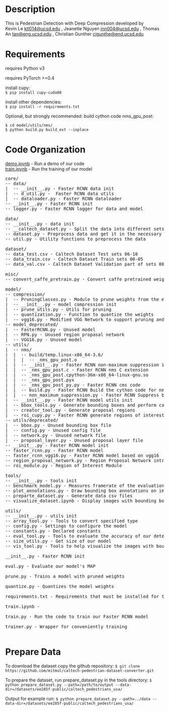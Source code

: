 # Description
This is Pedestrian Detection with Deep Compression developed by  
Kevin Le ktl014@ucsd.edu ,
Jeanette Nguyen jnn004@ucsd.edu ,
Thomas An tan@eng.ucsd.edu ,
Christian Gunther cjgunthe@end.ucsd.edu

# Requirements
requires Python v3

requires PyTorch >=0.4  

install cupy:  
`$ pip install cupy-cuda80`

install other dependencies:   
`$ pip install -r requirements.txt`

Optional, but strongly recommended: build cython code nms_gpu_post:
```
$ cd model/utils/nms/
$ python build.py build_ext --inplace
```

# Code Organization
[demo.ipynb](demo.ipynb) - Run a demo of our code  
[train.ipynb](train.ipynb) - Run the training of our model  
<pre>
core/  
-- data/  
|  -- __init__.py - Faster RCNN data init  
|  -- d_util.py -  Faster RCNN data utils
|  -- dataloader.py - Faster RCNN dataloader
-- __init__.py - Faster RCNN init
-- logger.py - Faster RCNN logger for data and model

data/
-- __init__.py - data init
-- __caltech_dataset.py - Split the data into different sets
-- dataset.py - Preprocess data and get it in the necessary format
-- util.py - Utility functions to preprocess the data

dataset/
-- data_test.csv - Caltech Dataset Test sets 06-10
-- data_train.csv - Caltech Dataset Train sets 00-05
-- data_val.csv - Caltech Dataset Validation part of sets 00-05

misc/
-- convert_caffe_pretrain.py - Convert caffe pretrained weights to be usable by our model

model/
-- compression/
|  -- PruningClasses.py - Module to prune weights from the model
|  -- __init__.py - model compression init
|  -- prune_utils.py - Utils for pruning
|  -- quantization.py - Function to quantize the weights
|  -- vgg16.py - Modified VGG Network to support pruning and quantization of weights
-- model_deprecated/
|  -- FasterRCNN.py - Unused model
|  -- RPN.py - Unused region propasal network
|  -- VGG16.py - Unused model
-- utils/
|  -- nms/
|  |  -- build/temp.linux-x86_64-3.6/
|  |  |  -- _nms_gpu_post.o
|  |  -- __init__.py - Faster RCNN non-maximum suppression init
|  |  -- _nms_gpu_post.c - Faster RCNN nms C extension
|  |  -- _nms_gpu_post.cpython-36m-x86_64-linux-gnu.so
|  |  -- _nms_gpu_post.pyx
|  |  -- _nms_gpu_post_py.py - Faster RCNN cms code
|  |  -- build.py - Faster RCNN Build the cython code for nms
|  |  -- non_maximum_suppression.py - Faster RCNN Suppress bounding boxes according to their IoUs
|  -- __init__.py - Faster RCNN model utils init
|  -- bbox_tools.py - Generate bounding boxes and perform calculations on them
|  -- creator_tool.py - Generate proposal regions
|  -- roi_cupy.py - Faster RCNN generate regions of interest
-- utils/deprecated/
|  -- bbox.py - Unused bounding box file
|  -- config.py - Unused config file
|  -- network.py - Unused network file
|  -- proposal_layer.py - Unused proposal layer file
-- __init__.py - Faster RCNN model init
-- faster_rcnn.py - Faster RCNN model
-- faster_rcnn_vgg16.py - Faster RCNN model based on vgg16
-- region_proposal_network.py - Region Proposal Network introduced in Faster R-CNN
-- roi_module.py - Region of Interest Module

tools/
-- __init__.py - tools init
-- benchmark_model.py - Measures framerate of the evaluation
-- plot_annotations.py - Draw bounding box annotations on images
-- preparte_dataset.py - Generate data csv files
-- visualize_dataset.ipynb - Display images with bounding boxes

utils/
-- __init__.py - utils init
-- array_tool.py - Tools to convert specified type
-- config.py - Settings to configure the model 
-- constants.py - Declared constants
-- eval_tool.py - Tools to evaluate the accuracy of our detections
-- size_utils.py - Get size of our model
-- vis_tool.py - Tools to help visualize the images with bounding boxes

__init__.py - Faster RCNN init

eval.py - Evaluate our model's MAP

prune.py - Trains a model with pruned weights

quantize.py - Quantizes the model weights

requirements.txt - Requirements that must be installed for the model to run

train.ipynb - 

train.py - Run the code to train our Faster RCNN model

trainer.py - Wrapper for conveniently training

</pre>

# Prepare Data
To download the dataset copy the github repository:
`$ git clone https://github.com/mitmul/caltech-pedestrian-dataset-converter.git`

To prepare the dataset, run prepare_dataset.py in the tools directory:
`$ python prepare_dataset.py --path=/path/to/output --data-dir=/datasets/ee285f-public/caltech_pedestrians_usa/ `

Output for example run:
`$ python prepare_dataset.py --path=../data --data-dir=/datasets/ee285f-public/caltech_pedestrians_usa/`


